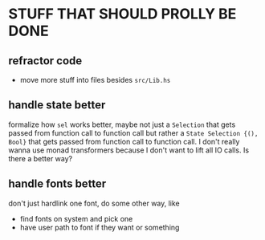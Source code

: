 # STUFF THAT SHOULD PROLLY BE DONE

## refractor code

+ move more stuff into files besides `src/Lib.hs`

## handle state better

formalize how `sel` works better, maybe not just a `Selection` that gets passed
from function call to function call but rather a `State Selection {(), Bool}`
that gets passed from function call to function call. I don't really wanna
use monad transformers because I don't want to lift all IO calls. Is there 
a better way?

## handle fonts better

don't just hardlink one font, do some other way, like
+ find fonts on system and pick one
+ have user path to font if they want or something
